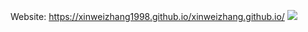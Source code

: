 
Website: https://xinweizhang1998.github.io/xinweizhang.github.io/
![](https://komarev.com/ghpvc/?username=xinweizhang1998)
